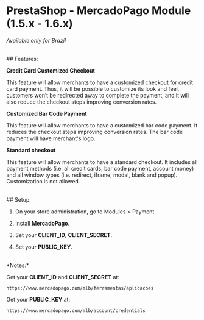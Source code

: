 # PrestaShop - MercadoPago Module (1.5.x -  1.6.x)
*Available only for Brazil*

<br />
## Features:

**Credit Card Customized Checkout**

This feature will allow merchants to have a customized checkout for credit card
payment. Thus, it will be possible to customize its look and feel, customers won’t be
redirected away to complete the payment, and it will also reduce the checkout steps
improving conversion rates.

**Customized Bar Code Payment**

This feature will allow merchants to have a customized bar code payment. It
reduces the checkout steps improving conversion rates. The bar code payment will
have merchant's logo.

**Standard checkout**

This feature will allow merchants to have a standard checkout. It includes all
payment methods (i.e. all credit cards, bar code payment, account money) and all
window types (i.e. redirect, iframe, modal, blank and popup). Customization is not allowed.

<br />
## Setup:

1. On your store administration, go to Modules > Payment

2. Install **MercadoPago**.

3. Set your **CLIENT_ID**, **CLIENT_SECRET**.

4. Set your **PUBLIC_KEY**.


<br />
*Notes:*

Get your **CLIENT_ID** and **CLIENT_SECRET** at:

	https://www.mercadopago.com/mlb/ferramentas/aplicacoes

Get your **PUBLIC_KEY** at:

	https://www.mercadopago.com/mlb/account/credentials
